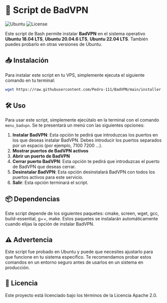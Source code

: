 # 🚀 Script de BadVPN

![Ubuntu](https://img.shields.io/badge/Ubuntu-18.04%20%7C%2020.04%20%7C%2022.04-orange)
![License](https://img.shields.io/badge/License-Apache%202.0-blue)

Este script de Bash permite instalar **BadVPN** en el sistema operativo **Ubuntu 18.04 LTS**, **Ubuntu 20.04.6 LTS**, **Ubuntu 22.04 LTS**. También puedes probarlo en otras versiones de Ubuntu.

## 📥 Instalación

Para instalar este script en tu VPS, simplemente ejecuta el siguiente comando en tu terminal:

```bash
wget https://raw.githubusercontent.com/Pedro-111/BadVPN/main/installer.sh -O instalador.sh && chmod +x instalador.sh && ./instalador.sh
```

## 🛠️ Uso

Para usar este script, simplemente ejecútalo en la terminal con el comando `menu_badvpn`. Se te presentará un menú con las siguientes opciones:

1. **Instalar BadVPN**: Esta opción te pedirá que introduzcas los puertos en los que deseas instalar BadVPN. Debes introducir los puertos separados por un espacio (por ejemplo, 7100 7200 ...).
2. **Mostrar puertos de BadVPN activos**
3. **Abrir un puerto de BadVPN**
4. **Cerrar puerto BadVPN**: Esta opción te pedirá que introduzcas el puerto de BadVPN que deseas cerrar.
5. **Desinstalar BadVPN**: Esta opción desinstalará BadVPN con todos los puertos activos para este servicio.
0. **Salir**: Esta opción terminará el script.

## 📦 Dependencias

Este script depende de los siguientes paquetes: cmake, screen, wget, gcc, build-essential, g++, make. Estos paquetes se instalarán automáticamente cuando elijas la opción de instalar BadVPN.

## ⚠️ Advertencia

Este script fue probado en Ubuntu y puede que necesites ajustarlo para que funcione en tu sistema específico. Te recomendamos probar estos comandos en un entorno seguro antes de usarlos en un sistema en producción. 

## 📄 Licencia

Este proyecto está licenciado bajo los términos de la Licencia Apache 2.0.
